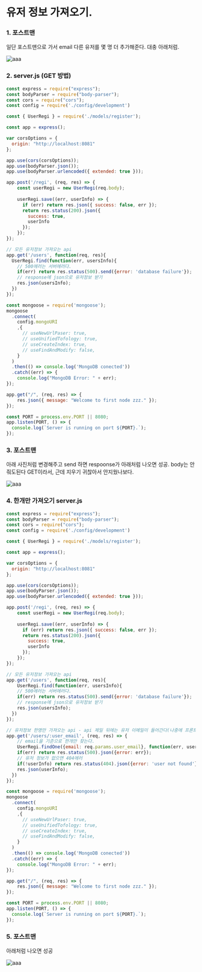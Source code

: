 # 유저 정보 가져오기.

### 1. 포스트맨
일단 포스트맨으로 가서 email 다른 유저를 몇 명 더 추가해준다. 대충 아래처럼.

![aaa](https://user-images.githubusercontent.com/59503331/207724896-ca599c3e-f3d7-4a28-85f7-1beb7e75ca8b.PNG)

### 2. server.js (GET 방법)
```js
const express = require("express");
const bodyParser = require("body-parser");
const cors = require("cors");
const config = require('./config/development') 

const { UserRegi } = require('./models/register'); 

const app = express();

var corsOptions = {
  origin: "http://localhost:8081"
};

app.use(cors(corsOptions));
app.use(bodyParser.json());
app.use(bodyParser.urlencoded({ extended: true }));

app.post('/regi', (req, res) => {
    const userRegi = new UserRegi(req.body); 
  
    userRegi.save((err, userInfo) => {
      if (err) return res.json({ success: false, err }); 
      return res.status(200).json({
        success: true,
        userInfo
      });
    });
});

// 모든 유저정보 가져오는 api
app.get('/users', function(req, res){
  UserRegi.find(function(err, usersInfo){
    // 500에러는 서버에러다.
    if(err) return res.status(500).send({error: 'database failure'});
    // response에 json으로 유저정보 받기
    res.json(usersInfo);
  })
});

const mongoose = require('mongoose');
mongoose
  .connect(
    config.mongoURI 
    ,{
      // useNewUrlPaser: true,
      // useUnifiedTofology: true,
      // useCreateIndex: true,
      // useFindAndModify: false,
    }
  )
  .then(() => console.log('MongoDB conected'))
  .catch((err) => {
    console.log("MongoDB Error: " + err);
});

app.get("/", (req, res) => {
    res.json({ message: "Welcome to first node zzz." });
});

const PORT = process.env.PORT || 8080;
app.listen(PORT, () => {
  console.log(`Server is running on port ${PORT}.`);
});
```

### 3. 포스트맨

아래 사진처럼 변경해주고 send 하면 respoonse가 아래처럼 나오면 성공. body는 안줘도된다 GET이라서, 근데 지우기 귀찮아서 안지웠나보다.

![aaa](https://user-images.githubusercontent.com/59503331/207725466-2e996bc8-b339-45cb-a5ae-57e33636350f.PNG)


### 4. 한개만 가져오기 server.js
```js
const express = require("express");
const bodyParser = require("body-parser");
const cors = require("cors");
const config = require('./config/development') 

const { UserRegi } = require('./models/register'); 

const app = express();

var corsOptions = {
  origin: "http://localhost:8081"
};

app.use(cors(corsOptions));
app.use(bodyParser.json());
app.use(bodyParser.urlencoded({ extended: true }));

app.post('/regi', (req, res) => {
    const userRegi = new UserRegi(req.body); 
  
    userRegi.save((err, userInfo) => {
      if (err) return res.json({ success: false, err }); 
      return res.status(200).json({
        success: true,
        userInfo
      });
    });
});

// 모든 유저정보 가져오는 api
app.get('/users', function(req, res){
    UserRegi.find(function(err, usersInfo){
    // 500에러는 서버에러다.
    if(err) return res.status(500).send({error: 'database failure'});
    // response에 json으로 유저정보 받기
    res.json(usersInfo);
  })
});

// 유저정보 한명만 가져오는 api - api 제일 뒤에는 유저 이메일이 들어간다(나중에 프론트에서 보내줄거임)
app.get('/users/:user_email', (req, res) => {
    // email을 기준으로 한개만 찾는다.
    UserRegi.findOne({email: req.params.user_email}, function(err, userInfo){
    if(err) return res.status(500).json({error: err});
    // 유저 정보가 없으면 404에러
    if(!userInfo) return res.status(404).json({error: 'user not found'});
    res.json(userInfo);
  })
});

const mongoose = require('mongoose');
mongoose
  .connect(
    config.mongoURI 
    ,{
      // useNewUrlPaser: true,
      // useUnifiedTofology: true,
      // useCreateIndex: true,
      // useFindAndModify: false,
    }
  )
  .then(() => console.log('MongoDB conected'))
  .catch((err) => {
    console.log("MongoDB Error: " + err);
});

app.get("/", (req, res) => {
    res.json({ message: "Welcome to first node zzz." });
});

const PORT = process.env.PORT || 8080;
app.listen(PORT, () => {
  console.log(`Server is running on port ${PORT}.`);
});
```

### 5. 포스트맨

아래처럼 나오면 성공

![aaa](https://user-images.githubusercontent.com/59503331/207726449-721787d2-1d63-4607-9bac-8ce4b0c3cc8b.PNG)
